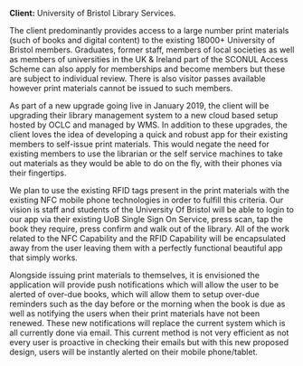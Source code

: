 **Client:** University of Bristol Library Services.

The client predominantly provides access to a large number print materials (such of books and digital content) to the existing 18000+ University of Bristol members. Graduates, former staff, members of local societies as well as members of universities in the UK & Ireland part of the SCONUL Access Scheme can also apply for memberships and become members but these are subject to individual review. There is also visitor passes available however print materials cannot be issued to such members.

As part of a new upgrade going live in January 2019, the client will be upgrading their library management system to a new cloud based setup hosted by OCLC and managed by WMS. In addition to these upgrades, the client loves the idea of developing a quick and robust app for their existing members to self-issue print materials. This would negate the need for existing members to use the librarian or the self service machines to take out materials as they would be able to do on the fly, with their phones via their fingertips.

We plan to use the existing RFID tags present in the print materials with the existing NFC mobile phone technologies in order to fulfill this criteria. Our vision is staff and students of the University Of Bristol will be able to login to our app via their existing UoB Single Sign On Service, press scan, tap the book they require, press confirm and walk out of the library. All of the work related to the NFC Capability and the RFID Capability will be encapsulated away from the user leaving them with a perfectly functional beautiful app that simply works.

Alongside issuing print materials to themselves, it is envisioned the application will provide push notifications which will allow the user to be alerted of over-due books, which will allow them to setup over-due reminders such as the day before or the morning when the book is due as well as notifying the users when their print materials have not been renewed. These new  notifications will replace the current system which is all currently done via email. This current method is not very efficient as not every user is proactive in checking their emails but with this new proposed design, users will be instantly alerted on their mobile phone/tablet.
